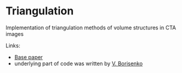 # Triangulation

Implementation of triangulation methods of volume structures in CTA images

Links: 
 - [Base paper](http://dx.doi.org/10.25205/1818-7900-2019-17-3-5-17)
 - underlying part of code was written by [V. Borisenko](http://mech.math.msu.su/~vvb/)
